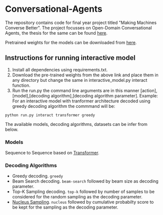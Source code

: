 # Conversational-Agents
The repository contains code for final year project titled "Making Machines Converse Better". The project focusses on Open-Domain Conversational Agents, the thesis for the same can be found [here](https://drive.google.com/file/d/19Gs8X_4BFzuuV2Yk4njb0myq1ZOZMfxF/view?usp=sharing).

Pretrained weights for the models can be downloaded from [here](https://www.dropbox.com/sh/ojl5bh5uwz2smr2/AACahGWXQNyE1oQRLqF0_N11a?dl=0).

## Instructions for running interactive model

1. Install all dependencies using requirements.txt.
2. Download the pre-trained weights from the above link and place them in any directory but change the same in interactive_model.py interact function.
3. Run the run.py the command line arguments are in this manner [action],[model],[decoding algorithm],[decoding algorithm parameter]. Example: For an interactive model with tranformer architecture decoded using greedy decoding algorithm the commmand will be:

```
python run.py interact transformer greedy
```
The available models, decoding algorithms, datasets can be infer from below.

### Models
Sequence to Sequence based on [Transformer](https://papers.nips.cc/paper/7181-attention-is-all-you-need.pdf).

### Decoding Algorithms
- Greedy decoding. `greedy`
- Beam Search decoding. `beam-search` followed by beam size as decoding parameter.
- Top-K Sampling decoding. `top-k` followed by number of samples to be considered for the random sampling as the decoding parameter.
- [Nucleus Sampling](https://arxiv.org/pdf/1904.09751.pdf). `nucleus` followed by cumulative probabilty score to be kept for the sampling as the decoding parameter.

